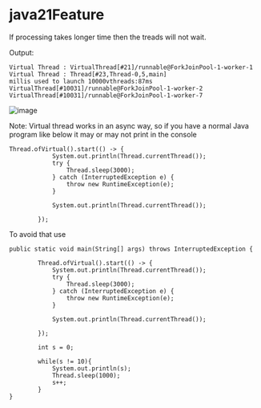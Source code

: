 # java21Feature

If processing takes longer time then the treads will not wait.


Output:

```
Virtual Thread : VirtualThread[#21]/runnable@ForkJoinPool-1-worker-1
Virtual Thread : Thread[#23,Thread-0,5,main]
millis used to launch 10000vthreads:87ms
VirtualThread[#10031]/runnable@ForkJoinPool-1-worker-2
VirtualThread[#10031]/runnable@ForkJoinPool-1-worker-7
```

![image](https://github.com/sidharthdas/java21Feature/assets/36167954/1f23bab3-afe1-49a6-9af9-1bf9deb6da26)



Note:
Virtual thread works in an async way, so if you have a normal Java program like below it may or may not print in the console
```
Thread.ofVirtual().start(() -> {
            System.out.println(Thread.currentThread());
            try {
                Thread.sleep(3000);
            } catch (InterruptedException e) {
                throw new RuntimeException(e);
            }

            System.out.println(Thread.currentThread());

        });
```
To avoid that use
```
public static void main(String[] args) throws InterruptedException {

        Thread.ofVirtual().start(() -> {
            System.out.println(Thread.currentThread());
            try {
                Thread.sleep(3000);
            } catch (InterruptedException e) {
                throw new RuntimeException(e);
            }

            System.out.println(Thread.currentThread());

        });

        int s = 0;

        while(s != 10){
            System.out.println(s);
            Thread.sleep(1000);
            s++;
        }
}
```
